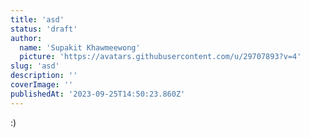 ```yaml
---
title: 'asd'
status: 'draft'
author:
  name: 'Supakit Khawmeewong'
  picture: 'https://avatars.githubusercontent.com/u/29707893?v=4'
slug: 'asd'
description: ''
coverImage: ''
publishedAt: '2023-09-25T14:50:23.860Z'
---
```


:)

